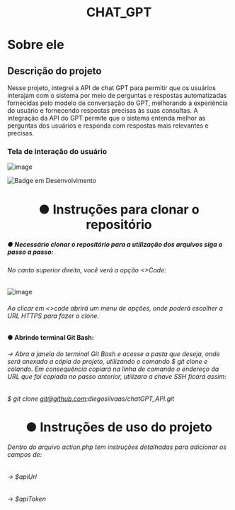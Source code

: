 #### <h1 align="center"> CHAT_GPT </h1>

# Sobre ele

## Descrição do projeto
Nesse projeto, integrei a API de chat GPT para permitir que os usuários interajam com o sistema por meio de perguntas e respostas automatizadas 
fornecidas pelo modelo de conversação do GPT, melhorando a experiência do usuário e fornecendo respostas precisas às suas consultas. A integração
da API do GPT permite que o sistema entenda melhor as perguntas dos usuários e responda com respostas mais relevantes e precisas.

### Tela de interação do usuário
![image](https://user-images.githubusercontent.com/122392637/232353199-8672396d-156c-4730-9070-321bf2c3f33a.png)


![Badge em Desenvolvimento](http://img.shields.io/static/v1?label=STATUS&message=EM%20DESENVOLVIMENTO&color=GREEN&style=for-the-badge)

## <h1 align="center"> ● Instruções para clonar o repositório </h1> 
##### ● Necessário clonar o repositório para a utilização dos arquivos siga o passo a passo:
###### No canto superior direito, você verá a opção <>Code: 
![image](https://user-images.githubusercontent.com/122392637/232354071-715ecad8-3652-4033-b050-13cea9fb810e.png)
###### Ao clicar em <>code abrirá um menu de opções, onde poderá escolher a URL HTTPS para fazer o clone.

#### ● Abrindo terminal Git Bash:
###### → Abra a janela do terminal Git Bash e acesse a pasta que deseja, onde será anexada a cópia do projeto, utilizando o comando $ git clone e colando. Em consequência copiará na linha de comando o endereço da URL que foi copiada no passo anterior, utilizara a chave SSH ficará assim:
###### $ git clone git@github.com:diegosilvaas/chatGPT_API.git

#### <h1 align="center"> ● Instruções de uso do projeto  </h1>  
###### Dentro do arquivo action.php tem instruções detalhadas para adicionar os campos de:
###### → $apiUrl
###### → $apiToken
